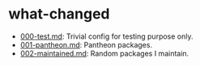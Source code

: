 # what-changed

- [000-test.md](000-test.md): Trivial config for testing purpose only.
- [001-pantheon.md](001-pantheon.md): Pantheon packages.
- [002-maintained.md](002-maintained.md): Random packages I maintain.
